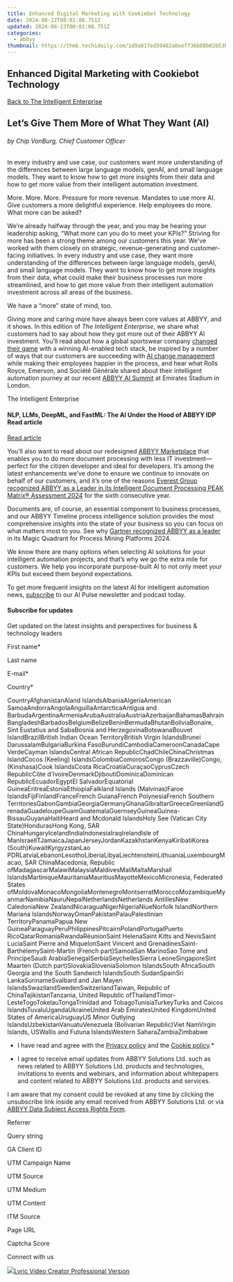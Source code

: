 ```yaml
---
title: Enhanced Digital Marketing with Cookiebot Technology
date: 2024-08-22T00:01:08.751Z
updated: 2024-08-23T00:01:08.751Z
categories:
  - abbyy
thumbnail: https://thmb.techidaily.com/1d9a817ed59482a0eeff36b88b02b53bced3999d961f8420245056a49851ba62.jpg
---
```


## Enhanced Digital Marketing with Cookiebot Technology

[Back to The Intelligent Enterprise](https://tools.techidaily.com/abbyy/products/)

## Let’s Give Them More of What They Want (AI)

###### by Chip VonBurg, Chief Customer Officer

In every industry and use case, our customers want more understanding of the differences between large language models, genAI, and small language models. They want to know how to get more insights from their data and how to get more value from their intelligent automation investment. 

More. More. More. Pressure for more revenue. Mandates to use more AI. Give customers a more delightful experience. Help employees do more. What more can be asked?

We’re already halfway through the year, and you may be hearing your leadership asking, “What more can you do to meet your KPIs?” Striving for more has been a strong theme among our customers this year. We’ve worked with them closely on strategic, revenue-generating and customer-facing initiatives. In every industry and use case, they want more understanding of the differences between large language models, genAI, and small language models. They want to know how to get more insights from their data, what could make their business processes run more streamlined, and how to get more value from their intelligent automation investment across all areas of the business. 

We have a “more” state of mind, too.

Giving more and caring more have always been core values at ABBYY, and it shows. In this edition of _The Intelligent Enterprise_, we share what customers had to say about how they got more out of their ABBYY AI investment. You’ll read about how a global sportswear company [changed their game](https://tools.techidaily.com/abbyy/products/) with a winning AI-enabled tech stack, be inspired by a number of ways that our customers are succeeding with [AI change management](https://tools.techidaily.com/abbyy/products/) while making their employees happier in the process, and hear what Rolls Royce, Emerson, and Société Générale shared about their intelligent automation journey at our recent [ABBYY AI Summit](https://tools.techidaily.com/abbyy/products/) at Emirates Stadium in London. 

The Intelligent Enterprise

#### NLP, LLMs, DeepML, and FastML: The AI Under the Hood of ABBYY IDP Read article

[Read article](https://tools.techidaily.com/abbyy/products/)

You’ll also want to read about our redesigned [ABBYY Marketplace](https://tools.techidaily.com/abbyy/products/) that enables you to do more document processing with less IT investment—perfect for the citizen developer and ideal for developers. It’s among the latest enhancements we’ve done to ensure we continue to innovate on behalf of our customers, and it’s one of the reasons [Everest Group recognized ABBYY as a Leader in its Intelligent Document Processing PEAK Matrix® Assessment 2024](https://tools.techidaily.com/abbyy/products/) for the sixth consecutive year. 

Documents are, of course, an essential component to business processes, and our ABBYY Timeline process intelligence solution provides the most comprehensive insights into the state of your business so you can focus on what matters most to you. See why [Gartner recognized ABBYY as a leader](https://tools.techidaily.com/abbyy/products/) in its Magic Quadrant for Process Mining Platforms 2024\. 

We know there are many options when selecting AI solutions for your intelligent automation projects, and that’s why we go the extra mile for customers. We help you incorporate purpose-built AI to not only meet your KPIs but exceed them beyond expectations. 

To get more frequent insights on the latest AI for intelligent automation news, [subscribe](https://tools.techidaily.com/abbyy/products/) to our AI Pulse newsletter and podcast today.

#### Subscribe for updates

Get updated on the latest insights and perspectives for business & technology leaders

First name\*

Last name

E-mail\*

Сountry\*

СountryAfghanistanAland IslandsAlbaniaAlgeriaAmerican SamoaAndorraAngolaAnguillaAntarcticaAntigua and BarbudaArgentinaArmeniaArubaAustraliaAustriaAzerbaijanBahamasBahrainBangladeshBarbadosBelgiumBelizeBeninBermudaBhutanBoliviaBonaire, Sint Eustatius and SabaBosnia and HerzegovinaBotswanaBouvet IslandBrazilBritish Indian Ocean TerritoryBritish Virgin IslandsBrunei DarussalamBulgariaBurkina FasoBurundiCambodiaCameroonCanadaCape VerdeCayman IslandsCentral African RepublicChadChileChinaChristmas IslandCocos (Keeling) IslandsColombiaComorosCongo (Brazzaville)Congo, (Kinshasa)Cook IslandsCosta RicaCroatiaCuraçaoCyprusCzech RepublicCôte d'IvoireDenmarkDjiboutiDominicaDominican RepublicEcuadorEgyptEl SalvadorEquatorial GuineaEritreaEstoniaEthiopiaFalkland Islands (Malvinas)Faroe IslandsFijiFinlandFranceFrench GuianaFrench PolynesiaFrench Southern TerritoriesGabonGambiaGeorgiaGermanyGhanaGibraltarGreeceGreenlandGrenadaGuadeloupeGuamGuatemalaGuernseyGuineaGuinea-BissauGuyanaHaitiHeard and Mcdonald IslandsHoly See (Vatican City State)HondurasHong Kong, SAR ChinaHungaryIcelandIndiaIndonesiaIraqIrelandIsle of ManIsraelITJamaicaJapanJerseyJordanKazakhstanKenyaKiribatiKorea (South)KuwaitKyrgyzstanLao PDRLatviaLebanonLesothoLiberiaLibyaLiechtensteinLithuaniaLuxembourgMacao, SAR ChinaMacedonia, Republic ofMadagascarMalawiMalaysiaMaldivesMaliMaltaMarshall IslandsMartiniqueMauritaniaMauritiusMayotteMexicoMicronesia, Federated States ofMoldovaMonacoMongoliaMontenegroMontserratMoroccoMozambiqueMyanmarNamibiaNauruNepalNetherlandsNetherlands AntillesNew CaledoniaNew ZealandNicaraguaNigerNigeriaNiueNorfolk IslandNorthern Mariana IslandsNorwayOmanPakistanPalauPalestinian TerritoryPanamaPapua New GuineaParaguayPeruPhilippinesPitcairnPolandPortugalPuerto RicoQatarRomaniaRwandaRéunionSaint HelenaSaint Kitts and NevisSaint LuciaSaint Pierre and MiquelonSaint Vincent and GrenadinesSaint-BarthélemySaint-Martin (French part)SamoaSan MarinoSao Tome and PrincipeSaudi ArabiaSenegalSerbiaSeychellesSierra LeoneSingaporeSint Maarten (Dutch part)SlovakiaSloveniaSolomon IslandsSouth AfricaSouth Georgia and the South Sandwich IslandsSouth SudanSpainSri LankaSurinameSvalbard and Jan Mayen IslandsSwazilandSwedenSwitzerlandTaiwan, Republic of ChinaTajikistanTanzania, United Republic ofThailandTimor-LesteTogoTokelauTongaTrinidad and TobagoTunisiaTurkeyTurks and Caicos IslandsTuvaluUgandaUkraineUnited Arab EmiratesUnited KingdomUnited States of AmericaUruguayUS Minor Outlying IslandsUzbekistanVanuatuVenezuela (Bolivarian Republic)Viet NamVirgin Islands, USWallis and Futuna IslandsWestern SaharaZambiaZimbabwe

* I have read and agree with the [Privacy policy](https://tools.techidaily.com/abbyy/products/) and the [Cookie policy](https://tools.techidaily.com/abbyy/products/).\*

* I agree to receive email updates from ABBYY Solutions Ltd. such as news related to ABBYY Solutions Ltd. products and technologies, invitations to events and webinars, and information about whitepapers and content related to ABBYY Solutions Ltd. products and services.  
    
I am aware that my consent could be revoked at any time by clicking the unsubscribe link inside any email received from ABBYY Solutions Ltd. or via [ABBYY Data Subject Access Rights Form](https://tools.techidaily.com/abbyy/products/).

Referrer

Query string

GA Client ID

UTM Campaign Name

UTM Source

UTM Medium

UTM Content

ITM Source

Page URL

Captcha Score

Connect with us

<ins class="adsbygoogle"
     style="display:block"
     data-ad-format="autorelaxed"
     data-ad-client="ca-pub-7571918770474297"
     data-ad-slot="1223367746"></ins>



<ins class="adsbygoogle"
     style="display:block"
     data-ad-client="ca-pub-7571918770474297"
     data-ad-slot="8358498916"
     data-ad-format="auto"
     data-full-width-responsive="true"></ins>



<!-- affiliate ads begin -->
<a href="https://secure.2checkout.com/order/checkout.php?PRODS=11224199&QTY=1&AFFILIATE=108875&CART=1"><img src="https://secure.avangate.com/images/merchant/e09fdffe648a30658a9657bbed7b2388/products/copy_boxshot_lyricvideo.png" border="0">Lyric Video Creator Professional Version</a>
<!-- affiliate ads end -->